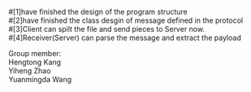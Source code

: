 #[1]have finished the design of the program structure  
#[2]have finished the class desgin of message defined in the protocol  
#[3]Client can spilt the file and send pieces to Server now.  
#[4]Receiver(Server) can parse the message and extract the payload  

Group member:  
Hengtong Kang  
Yiheng Zhao  
Yuanmingda Wang  